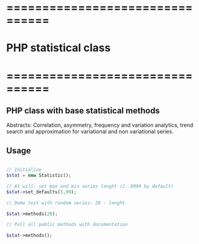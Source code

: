# ================================
# PHP statistical class
# ================================

## PHP class with base statistical methods

Abstracts: Сorrelation, asymmetry, frequency and variation analytics, trend search and approximation for variational and non variational series. 

## Usage


```php

// Initialize
$stat = new Statistic();

// At will: set max and min series lenght (2..9999 by default)
$stat->set_defaults(5,99);

// Demo test with random series: 20 - lenght

$stat->methods(20);

// Pull all public methods with documentation

$stat->methods();

```
